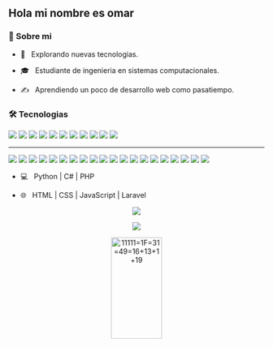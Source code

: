 ## Hola mi nombre es omar


<h3>👨 Sobre mi </h3>



- 🤔 &nbsp; Explorando nuevas tecnologias.

- 🎓 &nbsp; Estudiante de ingenieria en sistemas computacionales.

- ✍️ &nbsp; Aprendiendo un poco  de desarrollo web como pasatiempo.



<h3>🛠 Tecnologias</h3>


![](https://img.shields.io/badge/Microsoft%20SQL%20Server-CC2927?style=for-the-badge&logo=microsoft%20sql%20server&logoColor=white) ![](https://img.shields.io/badge/MySQL-005C84?style=for-the-badge&logo=mysql&logoColor=white) 
![](https://img.shields.io/badge/Composer-885630?style=for-the-badge&logo=Composer&logoColor=white) ![](https://img.shields.io/badge/GitHub%20Pages-222222?style=for-the-badge&logo=GitHub%20Pages&logoColor=white) ![](https://img.shields.io/badge/Flask-000000?style=for-the-badge&logo=flask&logoColor=white) ![](https://img.shields.io/badge/Node.js-339933?style=for-the-badge&logo=nodedotjs&logoColor=white) ![](https://img.shields.io/badge/npm-CB3837?style=for-the-badge&logo=npm&logoColor=white) ![](https://img.shields.io/badge/Postman-FF6C37?style=for-the-badge&logo=Postman&logoColor=white) ![](https://img.shields.io/badge/Visual_Studio_Code-0078D4?style=for-the-badge&logo=visual%20studio%20code&logoColor=white) ![](https://img.shields.io/badge/GIT-E44C30?style=for-the-badge&logo=git&logoColor=white) ![](https://img.shields.io/badge/HTML5-E34F26?style=for-the-badge&logo=html5&logoColor=white)

---

![](https://img.shields.io/badge/Figma-F24E1E?style=for-the-badge&logo=figma&logoColor=white) ![](https://img.shields.io/badge/Canva-%2300C4CC.svg?&style=for-the-badge&logo=Canva&logoColor=white) ![](https://img.shields.io/badge/Inkscape-000000?style=for-the-badge&logo=Inkscape&logoColor=white) ![](https://img.shields.io/badge/Krita-203759?style=for-the-badge&logo=krita&logoColor=EEF37B) ![](https://img.shields.io/badge/Duolingo-58CC02?style=for-the-badge&logo=Duolingo&logoColor=white) ![](https://img.shields.io/badge/Bootstrap-563D7C?style=for-the-badge&logo=bootstrap&logoColor=white) ![](https://img.shields.io/badge/Laravel-FF2D20?style=for-the-badge&logo=laravel&logoColor=white) ![](https://img.shields.io/badge/livewire-4e56a6?style=for-the-badge&logo=livewire&logoColor=white) ![](https://img.shields.io/badge/Sass-CC6699?style=for-the-badge&logo=sass&logoColor=white) ![](https://img.shields.io/badge/Tailwind_CSS-38B2AC?style=for-the-badge&logo=tailwind-css&logoColor=white) ![](https://img.shields.io/badge/Discord-5865F2?style=for-the-badge&logo=discord&logoColor=white) ![](https://img.shields.io/badge/Google%20Meet-00897B?style=for-the-badge&logo=google-meet&logoColor=white) ![](https://img.shields.io/badge/C%23-239120?style=for-the-badge&logo=c-sharp&logoColor=white) ![](https://img.shields.io/badge/CSS3-1572B6?style=for-the-badge&logo=css3&logoColor=white) ![](https://img.shields.io/badge/HTML5-E34F26?style=for-the-badge&logo=html5&logoColor=white) ![](https://img.shields.io/badge/JavaScript-323330?style=for-the-badge&logo=javascript&logoColor=F7DF1E) ![](https://img.shields.io/badge/PHP-777BB4?style=for-the-badge&logo=php&logoColor=white) ![](https://img.shields.io/badge/Python-FFD43B?style=for-the-badge&logo=python&logoColor=blue) ![](https://img.shields.io/badge/prettier-1A2C34?style=for-the-badge&logo=prettier&logoColor=F7BA3E) ![](https://img.shields.io/badge/React_Native-20232A?style=for-the-badge&logo=react&logoColor=61DAFB)

- 💻 &nbsp; Python | C# | PHP

- 🌐 &nbsp; HTML | CSS | JavaScript | Laravel


<!-- |       |           lunes          |          martes          |         miercoles        |          jueves          |          viernes         |
|-------|:------------------------:|:------------------------:|:------------------------:|:------------------------:|:------------------------:|
| 11:00 |                          |                          |                          |                          |                          |
| 12:00 |                          |                          |                          |                          |                          |
| 13:00 |                          |                          |                          |                          |                          |
| 14:00 |                          |                          |                          |                          |                          |
| 15:00 |                          |                          |                          |                          |                          |
| 16:00 |                          |                          |                          |                          |                          |
| 17:00 |                          |                          |                          |                          |                          |
| 18:00 |                          |                          |                          |                          |                          | -->
<p align="center">
  <img align="" src="https://github-readme-stats.vercel.app/api/top-langs/?username=omar49511" />
</p>
<p align="center">
  <img src="https://github-readme-stats.vercel.app/api?username=omar49511">
</p>
<p align="center">
<img src="https://user-images.githubusercontent.com/72781778/210324717-a3e280ba-31a9-447c-9495-a6045d5e51e4.png" title="11111=1F=31=49=16+13+1+19" width="100" height="200">
</p>

